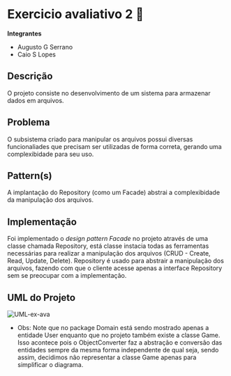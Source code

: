 # Exercicio avaliativo 2 📁

**Integrantes**
- Augusto G Serrano
- Caio S Lopes

## Descrição
O projeto consiste no desenvolvimento de um sistema para armazenar dados em arquivos.

## Problema
O subsistema criado para manipular os arquivos possui diversas funcionaliades que precisam ser utilizadas de forma correta, gerando uma complexibidade para seu uso.

## Pattern(s)
A implantação do Repository (como um Facade) abstrai a complexibidade da manipulação dos arquivos.

## Implementação
Foi implementado o _design pattern Facade_ no projeto através de uma classe chamada Repository, está classe instacia todas as ferramentas necessárias para realizar a manipulação dos arquivos (CRUD - Create, Read, Update, Delete). Repository é usado para abstrair a manipulação dos arquivos, fazendo com que o cliente acesse apenas a interface Repository sem se preocupar com a implementação.

## UML do Projeto
![UML-ex-ava](https://github.com/user-attachments/assets/764d00e9-eb54-4417-85b8-65e2254e7b65)

* Obs: Note que no package Domain está sendo mostrado apenas a entidade User enquanto que no projeto também existe a classe Game. Isso acontece pois o ObjectConverter faz a abstração e conversão das entidades sempre da mesma forma independente de qual seja, sendo assim, decidimos não representar a classe Game apenas para simplificar o diagrama.
